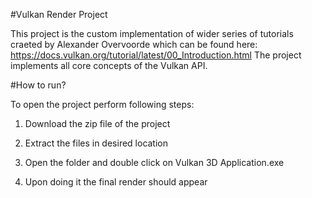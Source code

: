 #Vulkan Render Project

This project is the custom implementation of wider series of tutorials craeted by Alexander Overvoorde which can be found here:
https://docs.vulkan.org/tutorial/latest/00_Introduction.html
The project implements all core concepts of the Vulkan API.

#How to run?

To open the project perform following steps:

1. Download the zip file of the project

2. Extract the files in desired location

3. Open the folder and double click on Vulkan 3D Application.exe

4. Upon doing it the final render should appear
